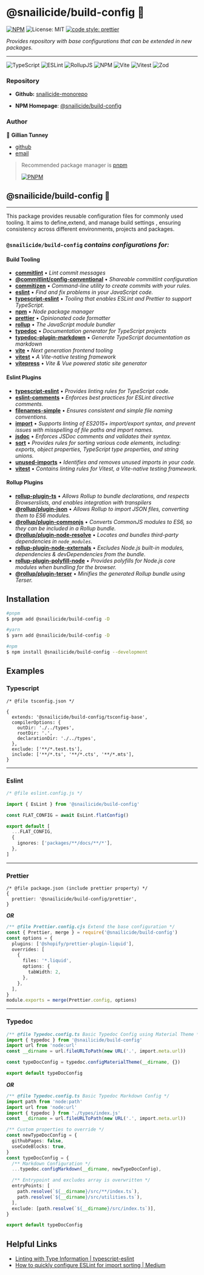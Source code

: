 # @snailicide/build-config 🐌

[![NPM](https://img.shields.io/npm/v/@snailicide/build-config)](http://www.npmjs.com/package/@snailicide/build-config)
![License: MIT](https://img.shields.io/npm/l/@snailicide/build-config)
[![code style: prettier](https://img.shields.io/badge/code_style-prettier-ff69b4.svg?style=flat-square)](https://github.com/prettier/prettier)

_Provides repository with base configurations that can be extended in new
packages._

---

![TypeScript](https://img.shields.io/badge/typescript-%23007ACC.svg?style=for-the-badge&logo=typescript&logoColor=white)
![ESLint](https://img.shields.io/badge/ESLint-4B3263?style=for-the-badge&logo=eslint&logoColor=white)
![RollupJS](https://img.shields.io/badge/RollupJS-ef3335?style=for-the-badge&logo=rollup.js&logoColor=white)
![NPM](https://img.shields.io/badge/NPM-%23CB3837.svg?style=for-the-badge&logo=npm&logoColor=white)
![Vite](https://img.shields.io/badge/vite-%23646CFF.svg?style=for-the-badge&logo=vite&logoColor=white)
![Vitest](https://img.shields.io/badge/vitest-6E9F18?style=for-the-badge&logo=vitest&logoColor=white)
![Zod](https://img.shields.io/badge/zod-%233068b7.svg?style=for-the-badge&logo=zod&logoColor=white)

### Repository

- **Github:**
  [snailicide-monorepo](https://github.com/gbtunney/snailicide-monorepo.git)

- **NPM Homepage**:
  [@snailicide/build-config](http://www.npmjs.com/package/@snailicide/build-config)

### Author

👤 **Gillian Tunney**

- [github](https://github.com/gbtunney)
- [email](mailto:gbtunney@mac.com)

> Recommended package manager is [pnpm](http://pnpm.io)
>
> [![PNPM](https://img.shields.io/badge/pnpm-%234a4a4a.svg?style=for-the-badge&logo=pnpm&logoColor=f69220)](http://pnpm.io)

## @snailicide/build-config 🐌

---

This package provides reusable configuration files for commonly used tooling. It
aims to define,extend, and manage build settings , ensuring consistency across
different environments, projects and packages.

### `@snailicide/build-config` _contains configurations for:_

#### Build Tooling

- [**commitlint**](https://commitlint.js.org/#/) • _Lint commit messages_
- [**@commitlint/config-conventional**](https://www.npmjs.com/package/@commitlint/config-conventional)
  • _Shareable commitlint configuration_
- [**commitizen**](https://commitizen-tools.github.io/commitizen/) •
  _Command-line utility to create commits with your rules._
- [**eslint**](https://eslint.org/) • _Find and fix problems in your JavaScript
  code._
- [**typescript-eslint**](https://typescript-eslint.io/getting-started/) •
  _Tooling that enables ESLint and Prettier to support TypeScript._
- [**npm**](https://www.npmjs.com/) • _Node package manager_
- [**prettier**](https://prettier.io/) • _Opinionated code formatter_
- [**rollup**](https://rollupjs.org/guide/en/) • _The JavaScript module bundler_
- [**typedoc**](https://typedoc.org/) • _Documentation generator for TypeScript
  projects_
- [**typedoc-plugin-markdown**](https://typedoc-plugin-markdown.org/) •
  _Generate TypeScript documentation as markdown_
- [**vite**](https://vitejs.dev/) • _Next generation frontend tooling_
- [**vitest**](https://vitest.dev/) • _A Vite-native testing framework_
- [**vitepress**](https://vitepress.dev/) • _Vite & Vue powered static site
  generator_

#### Eslint Plugins

- [**typescript-eslint**](https://typescript-eslint.io/packages/typescript-eslint/)
  • _Provides linting rules for TypeScript code._
- [**eslint-comments**](https://www.npmjs.com/package/eslint-plugin-eslint-comments)
  • _Enforces best practices for ESLint directive comments._
- [**filenames-simple**](https://www.npmjs.com/package/eslint-plugin-filenames-simple)
  • _Ensures consistent and simple file naming conventions._
- [**import**](https://www.npmjs.com/package/eslint-plugin-import) • _Supports
  linting of ES2015+ import/export syntax, and prevent issues with misspelling
  of file paths and import names._
- [**jsdoc**](https://www.npmjs.com/package/eslint-plugin-jsdoc) • _Enforces
  JSDoc comments and validates their syntax._
- [**sort**](https://www.npmjs.com/package/eslint-plugin-sort) • _Provides rules
  for sorting various code elements, including: exports, object properties,
  TypeScript type properties, and string unions._
- [**unused-imports**](https://www.npmjs.com/package/eslint-plugin-unused-imports)
  • _Identifies and removes unused imports in your code._
- [**vitest**](https://www.npmjs.com/package/eslint-plugin-vitest) • _Contains
  linting rules for Vitest, a Vite-native testing framework._

#### Rollup Plugins

- [**rollup-plugin-ts**](https://www.npmjs.com/package/rollup-plugin-ts) •
  _Allows Rollup to bundle declarations, and respects Browserslists, and enables
  integration with transpilers_
- [**@rollup/plugin-json**](https://www.npmjs.com/package/@rollup/plugin-json) •
  _Allows Rollup to import JSON files, converting them to ES6 modules._
- [**@rollup/plugin-commonjs**](https://www.npmjs.com/package/@rollup/plugin-commonjs)
  • _Converts CommonJS modules to ES6, so they can be included in a Rollup
  bundle._
- [**@rollup/plugin-node-resolve**](https://www.npmjs.com/package/@rollup/plugin-node-resolve)
  • _Locates and bundles third-party dependencies in `node_modules`._
- [**rollup-plugin-node-externals**](https://www.npmjs.com/package/rollup-plugin-node-externals)
  • _Excludes Node.js built-in modules, dependencies & devDependencies from the
  bundle._
- [**rollup-plugin-polyfill-node**](https://www.npmjs.com/package/rollup-plugin-polyfill-node)
  • _Provides polyfills for Node.js core modules when bundling for the browser._
- [**@rollup/plugin-terser**](https://www.npmjs.com/package/@rollup/plugin-terser)
  • _Minifies the generated Rollup bundle using Terser._

## Installation

```sh
#pnpm
$ pnpm add @snailicide/build-config -D

#yarn
$ yarn add @snailicide/build-config -D

#npm
$ npm install @snailicide/build-config --development
```

## Examples

### Typescript

```json5
/* @file tsconfig.json */

{
  extends: '@snailicide/build-config/tsconfig-base',
  compilerOptions: {
    outDir: './../types',
    rootDir: '.',
    declarationDir: './../types',
  },
  exclude: ['**/*.test.ts'],
  include: ['**/*.ts', '**/*.cts', '**/*.mts'],
}
```

---

### Eslint

```ts
/* @file eslint.config.js */

import { EsLint } from '@snailicide/build-config'

const FLAT_CONFIG = await EsLint.flatConfig()

export default [
  ...FLAT_CONFIG,
  {
    ignores: ['packages/**/docs/**/*'],
  },
]
```

---

### Prettier

```json5
/* @file package.json (include prettier property) */
{
  prettier: '@snailicide/build-config/prettier',
}
```

**_OR_**

```ts
/** @file Prettier.config.cjs Extend the base configuration */
const { Prettier, merge } = require('@snailicide/build-config')
const options = {
  plugins: ['@shopify/prettier-plugin-liquid'],
  overrides: [
    {
      files: '*.liquid',
      options: {
        tabWidth: 2,
      },
    },
  ],
}
module.exports = merge(Prettier.config, options)
```

---

### Typedoc

```ts
/** @file Typedoc.config.ts Basic Typedoc Config using Material Theme */
import { typedoc } from '@snailicide/build-config'
import url from 'node:url'
const __dirname = url.fileURLToPath(new URL('.', import.meta.url))

const typeDocConfig = typedoc.configMaterialTheme(__dirname, {})

export default typeDocConfig
```

**_OR_**

```ts
/** @file Typedoc.config.ts Basic Typedoc Markdown Config */
import path from 'node:path'
import url from 'node:url'
import { typedoc } from './types/index.js'
const __dirname = url.fileURLToPath(new URL('.', import.meta.url))

/** Custom properties to override */
const newTypeDocConfig = {
  githubPages: false,
  useCodeBlocks: true,
}
const typeDocConfig = {
  /** Markdown Configuration */
  ...typedoc.configMarkdown(__dirname, newTypeDocConfig),

  /** Entrypoint and excludes array is overwritten */
  entryPoints: [
    path.resolve(`${__dirname}/src/**/index.ts`),
    path.resolve(`${__dirname}/src/utilities.ts`),
  ],
  exclude: [path.resolve(`${__dirname}/src/index.ts`)],
}

export default typeDocConfig
```

## Helpful Links

- [Linting with Type Information | typescript-eslint](https://typescript-eslint.io/getting-started/typed-linting)
- [How to quickly configure ESLint for import sorting | Medium](https://medium.com/@diballesteros/how-to-quickly-configure-eslint-for-import-sorting-3a4017bd4853)
